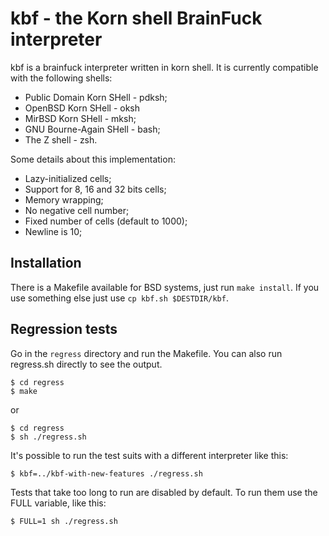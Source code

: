 kbf - the Korn shell BrainFuck interpreter
==========================================

kbf is a brainfuck interpreter written in korn shell. It is currently
compatible with the following shells:

- Public Domain Korn SHell - pdksh;
- OpenBSD Korn SHell - oksh
- MirBSD Korn SHell - mksh;
- GNU Bourne-Again SHell - bash;
- The Z shell - zsh.

Some details about this implementation:

- Lazy-initialized cells;
- Support for 8, 16 and 32 bits cells;
- Memory wrapping;
- No negative cell number;
- Fixed number of cells (default to 1000);
- Newline is 10;

Installation
------------

There is a Makefile available for BSD systems, just run `make install`.
If you use something else just use `cp kbf.sh $DESTDIR/kbf`.

Regression tests
----------------

Go in the `regress` directory and run the Makefile. You can also run
regress.sh directly to see the output.

    $ cd regress
    $ make

or

    $ cd regress
    $ sh ./regress.sh

It's possible to run the test suits with a different interpreter like this:

    $ kbf=../kbf-with-new-features ./regress.sh

Tests that take too long to run are disabled by default. To run them use
the FULL variable, like this:

    $ FULL=1 sh ./regress.sh

